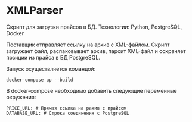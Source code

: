 # XMLParser
Скрипт для загрузки прайсов в БД. 
Технологии: Python, PostgreSQL, Docker

Поставщик отправляет ссылку на архив с XML-файлом. Скрипт загружает файл, распаковывает архив, парсит XML-файл и сохраняет позиции из прайса в БД PostgreSQL.

Запуск осуществляется командой:

```
docker-compose up --build
```

В docker-compose необходимо добавить следующие переменные окружения:
```
PRICE_URL: # Прямая ссылка на рахив с прайсом
DATABASE_URL: # Строка соединения с PostgreSQL
```
